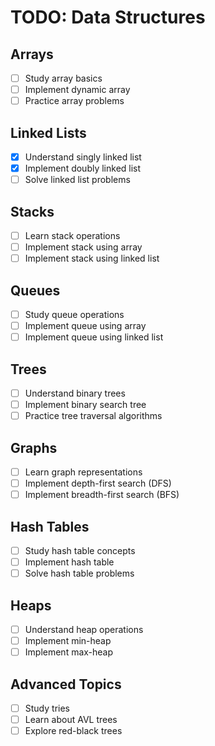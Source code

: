 # TODO: Data Structures

## Arrays
- [ ] Study array basics
- [ ] Implement dynamic array
- [ ] Practice array problems

## Linked Lists
- [x] Understand singly linked list
- [x] Implement doubly linked list
- [ ] Solve linked list problems

## Stacks
- [ ] Learn stack operations
- [ ] Implement stack using array
- [ ] Implement stack using linked list

## Queues
- [ ] Study queue operations
- [ ] Implement queue using array
- [ ] Implement queue using linked list

## Trees
- [ ] Understand binary trees
- [ ] Implement binary search tree
- [ ] Practice tree traversal algorithms

## Graphs
- [ ] Learn graph representations
- [ ] Implement depth-first search (DFS)
- [ ] Implement breadth-first search (BFS)

## Hash Tables
- [ ] Study hash table concepts
- [ ] Implement hash table
- [ ] Solve hash table problems

## Heaps
- [ ] Understand heap operations
- [ ] Implement min-heap
- [ ] Implement max-heap

## Advanced Topics
- [ ] Study tries
- [ ] Learn about AVL trees
- [ ] Explore red-black trees